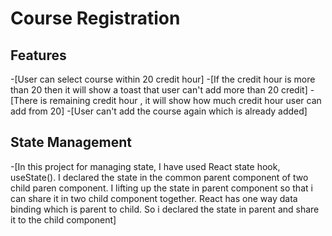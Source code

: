 # Course Registration

## Features

-[User can select course within 20 credit hour] -[If the credit hour is more than 20 then it will show a toast that user can't add more than 20 credit] -[There is remaining credit hour , it will show how much credit hour user can add from 20] -[User can't add the course again which is already added]

## State Management

-[In this project for managing state, I have used React state hook, useState(). I declared the state in the common parent component of two child paren component. I lifting up the state in parent component so that i can share it in two child component together. React has one way data binding which is parent to child. So i declared the state in parent and share it to the child component]
